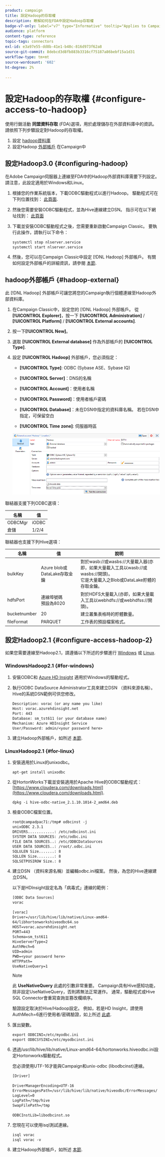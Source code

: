```yaml
---
product: campaign
title: 設定Hadoop的存取權
description: 瞭解如何在FDA中設定Hadoop存取權
badge-v7-only: label="v7" type="Informative" tooltip="Applies to Campaign Classic v7 only"
audience: platform
content-type: reference
topic-tags: connectors
exl-id: e3a97e55-dd8b-41e1-b48c-816d973f62a8
source-git-commit: 8debcd3d8fb883b3316cf75187a86bebf15a1d31
workflow-type: tm+mt
source-wordcount: '602'
ht-degree: 2%

---
```


# 設定Hadoop的存取權 {#configure-access-to-hadoop}



使用行銷活動 **同盟資料存取** (FDA)選項，用於處理儲存在外部資料庫中的資訊。 請依照下列步驟設定對Hadoop的存取權。

1. 設定 [hadoop資料庫](#configuring-hadoop)
1. 設定Hadoop [外部帳戶](#hadoop-external) 在Campaign中

## 設定Hadoop3.0 {#configuring-hadoop}

在Adobe Campaign伺服器上連線至FDA中的Hadoop外部資料庫需要下列設定。 請注意，此設定適用於Windows和Linux。

1. 根據您的作業系統版本，下載ODBC驅動程式以進行Hadoop。 驅動程式可在下列位置找到： [此頁面](https://www.cloudera.com/downloads.html).

1. 然後您需要安裝ODBC驅動程式，並為Hive連線建立DSN。 指示可在以下網址找到： [此頁面](https://docs.cloudera.com/documentation/other/connectors/hive-odbc/2-6-5/Cloudera-ODBC-Driver-for-Apache-Hive-Install-Guide.pdf)

1. 下載並安裝ODBC驅動程式之後，您需要重新啟動Campaign Classic。 要執行此操作，請執行以下命令：

   ```
   systemctl stop nlserver.service
   systemctl start nlserver.service
   ```

1. 然後，您可以在Campaign Classic中設定 [!DNL Hadoop] 外部帳戶。 有關如何設定外部帳戶的詳細資訊，請參閱 [本節](#hadoop-external).

## hadoop外部帳戶 {#hadoop-external}

此 [!DNL Hadoop] 外部帳戶可讓您將您的Campaign執行個體連線至Hadoop外部資料庫。

1. 在Campaign Classic中，設定您的 [!DNL Hadoop] 外部帳戶。 從 **[!UICONTROL Explorer]**，按一下 **[!UICONTROL Administration]** / **[!UICONTROL Platform]** / **[!UICONTROL External accounts]**.

1. 按一下&#x200B;**[!UICONTROL New]**。

1. 選取 **[!UICONTROL External database]** 作為外部帳戶的 **[!UICONTROL Type]**.

1. 設定 **[!UICONTROL Hadoop]** 外部帳戶，您必須指定：

   * **[!UICONTROL Type]**: ODBC (Sybase ASE、Sybase IQ)

   * **[!UICONTROL Server]**：DNS的名稱

   * **[!UICONTROL Account]**：使用者名稱

   * **[!UICONTROL Password]**：使用者帳戶密碼

   * **[!UICONTROL Database]**：未在DSN中指定的資料庫名稱。 若在DSN中指定，可保留空白

   * **[!UICONTROL Time zone]**: 伺服器時區

   ![](assets/hadoop3.png)

聯結器支援下列ODBC選項：

| 名稱 | 值 |
|---|---|
| ODBCMgr | iODBC |
| 倉儲 | 1/2/4 |

聯結器也支援下列Hive選項：

| 名稱 | 值 | 說明 |
|---|---|---|
| bulkKey | Azure blob或DataLake存取金鑰 | 對於wasb://或wasbs://大量載入器(亦即，如果大量載入工具以wasb://或wasbs://開頭)。 <br>它是大量載入之Blob或DataLake貯體的存取金鑰。 |
| hdfsPort | 連線埠號碼 <br>預設為8020 | 對於HDFS大量載入(亦即，如果大量載入工具以webhdfs://或webhdfss://開頭)。 |
| bucketnumber | 20 | 建立叢集表格時的貯體數量。 |
| fileFormat | PARQUET | 工作表的預設檔案格式。 |


## 設定Hadoop2.1 {#configure-access-hadoop-2}

如果您需要連線至Hadoop2.1，請遵循以下所述的步驟進行 [Windows](#for-windows) 或 [Linux](#for-linux).

### WindowsHadoop2.1 {#for-windows}

1. 安裝ODBC和 [Azure HD Insight](https://www.microsoft.com/en-us/download/details.aspx?id=40886) 適用於Windows的驅動程式。
1. 執行ODBC DataSource Administrator工具來建立DSN （資料來源名稱）。 Hive的系統DSN範例可供您修改。

   ```
   Description: vorac (or any name you like)
   Host: vorac.azurehdinsight.net
   Port: 443
   Database: sm_tst611 (or your database name)
   Mechanism: Azure HDInsight Service
   User/Password: admin/<your password here>
   ```

1. 建立Hadoop外部帳戶，如所述 [本節](#hadoop-external).

### LinuxHadoop2.1 {#for-linux}

1. 安裝適用於Linux的unixodbc。

   ```
   apt-get install unixodbc
   ```

1. 從HortonWorks下載並安裝適用於Apache Hive的ODBC驅動程式： [https://www.cloudera.com/downloads.html](https://www.cloudera.com/downloads.html).

   ```
   dpkg -i hive-odbc-native_2.1.10.1014-2_amd64.deb
   ```

1. 檢查ODBC檔案位置。

   ```
   root@campadpac71:/tmp# odbcinst -j
   unixODBC 2.3.1
   DRIVERS............: /etc/odbcinst.ini
   SYSTEM DATA SOURCES: /etc/odbc.ini
   FILE DATA SOURCES..: /etc/ODBCDataSources
   USER DATA SOURCES..: /root/.odbc.ini
   SQLULEN Size.......: 8
   SQLLEN Size........: 8
   SQLSETPOSIROW Size.: 8
   ```

1. 建立DSN （資料來源名稱）並編輯odbc.ini檔案。 然後，為您的Hive連線建立DSN。

   以下是HDInsight設定名為「病毒式」連線的範例：

   ```
   [ODBC Data Sources]
   vorac 
   
   [vorac]
   Driver=/usr/lib/hive/lib/native/Linux-amd64-64/libhortonworkshiveodbc64.so
   HOST=vorac.azurehdinsight.net
   PORT=443
   Schema=sm_tst611
   HiveServerType=2
   AuthMech=6
   UID=admin
   PWD=<your password here>
   HTTPPath=
   UseNativeQuery=1
   ```

   >[!NOTE]
   >
   >此 **UseNativeQuery** 此處的引數非常重要。 Campaign具有Hive感知功能，除非設定UseNativeQuery，否則將無法正常運作。 通常，驅動程式或Hive SQL Connector會重寫查詢並篡改欄順序。

   驗證設定取決於Hive/Hadoop設定。 例如，若是HD Insight，請使用AuthMech=6進行使用者/密碼驗證，如上所述 [此處](https://www.simba.com/products/Spark/doc/ODBC_InstallGuide/unix/content/odbc/hi/configuring/authenticating/azuresvc.htm).

1. 匯出變數。

   ```
   export ODBCINI=/etc/myodbc.ini
   export ODBCSYSINI=/etc/myodbcinst.ini
   ```

1. 透過/usr/lib/hive/lib/native/Linux-amd64-64/hortonworks.hiveodbc.ini設定Hortonworks驅動程式。

   您必須使用UTF-16才能與Campaign和unix-odbc (libodbcinst)連線。

   ```
   [Driver]
   
   DriverManagerEncoding=UTF-16
   ErrorMessagesPath=/usr/lib/hive/lib/native/hiveodbc/ErrorMessages/
   LogLevel=0
   LogPath=/tmp/hive
   SwapFilePath=/tmp
   
   ODBCInstLib=libodbcinst.so
   ```

1. 您現在可以使用isql測試連線。

   ```
   isql vorac
   isql vorac -v
   ```

1. 建立Hadoop外部帳戶，如所述 [本節](#hadoop-external).
